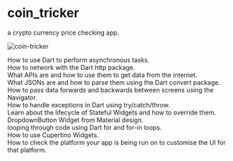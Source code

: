 # coin_tricker

a crypto currency price checking app.

![coin-tricker](https://user-images.githubusercontent.com/70852067/92697774-f19e4680-f34b-11ea-98e1-9764c4f71d3e.png)

How to use Dart to perform asynchronous tasks.  
How to network with the Dart http package.  
What APIs are and how to use them to get data from the internet.  
What JSONs are and how to parse them using the Dart convert package.  
How to pass data forwards and backwards between screens using the Navigator.  
How to handle exceptions in Dart using try/catch/throw.  
Learn about the lifecycle of Stateful Widgets and how to override them.  
DropdownButton Widget from Material design.  
looping through code using Dart for and for-in loops.  
How to use Cupertino Widgets.   
How to check the platform your app is being run on to customise the UI for that platform.
  
